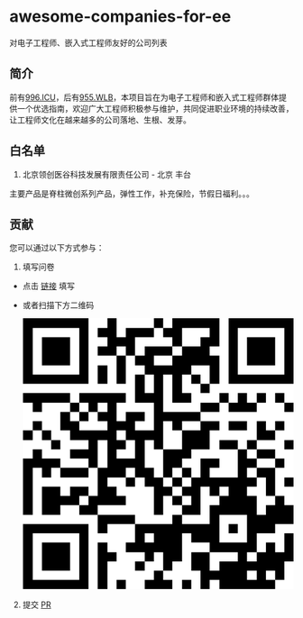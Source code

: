 # awesome-companies-for-ee
对电子工程师、嵌入式工程师友好的公司列表

## 简介

前有[996.ICU](https://github.com/996icu/996.ICU)，后有[955.WLB](https://github.com/formulahendry/955.WLB)，本项目旨在为电子工程师和嵌入式工程师群体提供一个优选指南，欢迎广大工程师积极参与维护，共同促进职业环境的持续改善，让工程师文化在越来越多的公司落地、生根、发芽。

## 白名单

1. 北京领创医谷科技发展有限责任公司 - 北京 丰台

主要产品是脊柱微创系列产品，弹性工作，补充保险，节假日福利。。。

## 贡献

您可以通过以下方式参与：

1. 填写问卷

  - 点击 [链接](https://www.wenjuan.com/s/b2AbUne/?group=GitHub) 填写

  - 或者扫描下方二维码

    ![问卷](/images/GitHub.png)

2. 提交 [PR](https://github.com/boringhex-top/awesome-companies-for-ee/edit/main/README.md)

